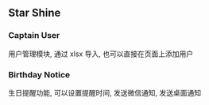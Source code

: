 

##  Star Shine 


### Captain User
用户管理模块, 通过 xlsx 导入, 也可以直接在页面上添加用户


### Birthday Notice
 生日提醒功能, 可以设置提醒时间, 发送微信通知, 发送桌面通知


